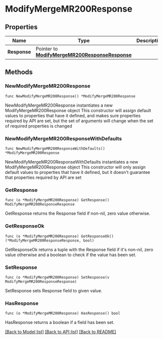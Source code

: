# ModifyMergeMR200Response

## Properties

Name | Type | Description | Notes
------------ | ------------- | ------------- | -------------
**Response** | Pointer to [**ModifyMergeMR200ResponseResponse**](ModifyMergeMR200ResponseResponse.md) |  | [optional] 

## Methods

### NewModifyMergeMR200Response

`func NewModifyMergeMR200Response() *ModifyMergeMR200Response`

NewModifyMergeMR200Response instantiates a new ModifyMergeMR200Response object
This constructor will assign default values to properties that have it defined,
and makes sure properties required by API are set, but the set of arguments
will change when the set of required properties is changed

### NewModifyMergeMR200ResponseWithDefaults

`func NewModifyMergeMR200ResponseWithDefaults() *ModifyMergeMR200Response`

NewModifyMergeMR200ResponseWithDefaults instantiates a new ModifyMergeMR200Response object
This constructor will only assign default values to properties that have it defined,
but it doesn't guarantee that properties required by API are set

### GetResponse

`func (o *ModifyMergeMR200Response) GetResponse() ModifyMergeMR200ResponseResponse`

GetResponse returns the Response field if non-nil, zero value otherwise.

### GetResponseOk

`func (o *ModifyMergeMR200Response) GetResponseOk() (*ModifyMergeMR200ResponseResponse, bool)`

GetResponseOk returns a tuple with the Response field if it's non-nil, zero value otherwise
and a boolean to check if the value has been set.

### SetResponse

`func (o *ModifyMergeMR200Response) SetResponse(v ModifyMergeMR200ResponseResponse)`

SetResponse sets Response field to given value.

### HasResponse

`func (o *ModifyMergeMR200Response) HasResponse() bool`

HasResponse returns a boolean if a field has been set.


[[Back to Model list]](../README.md#documentation-for-models) [[Back to API list]](../README.md#documentation-for-api-endpoints) [[Back to README]](../README.md)


